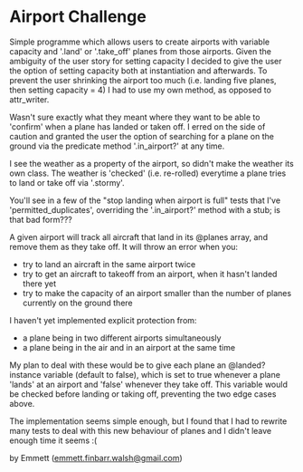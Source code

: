 Airport Challenge
=================

Simple programme which allows users to create airports with variable capacity
and '.land' or '.take_off' planes from those airports. Given the ambiguity of
the user story for setting capacity I decided to give the user the option of
setting capacity both at instantiation and afterwards. To prevent the user
shrinking the airport too much (i.e. landing five planes, then setting
capacity = 4) I had to use my own method, as opposed to attr_writer.

Wasn't sure exactly what they meant where they want to be able to 'confirm'
when a plane has landed or taken off. I erred on the side of caution and
granted the user the option of searching for a plane on the ground via the
predicate method '.in_airport?' at any time.

I see the weather as a property of the airport, so
didn't make the weather its own class. The weather is 'checked'
(i.e. re-rolled) everytime a plane tries to land or take off via '.stormy'.

You'll see in a few of the "stop landing when airport
is full" tests that I've 'permitted_duplicates', overriding the '.in_airport?'
method with a stub; is that bad form???

A given airport will track all aircraft that land in its @planes array, and
remove them as they take off. It will throw an error when you:

- try to land an aircraft in the same airport twice
- try to get an aircraft to takeoff from an airport, when it hasn't landed
there yet
- try to make the capacity of an airport smaller than the number of planes
currently on the ground there

I haven't yet implemented explicit protection from:

- a plane being in two different airports simultaneously
- a plane being in the air and in an airport at the same time

My plan to deal with these would be to give each plane an @landed? instance
variable (default to false), which is set to true whenever a plane 'lands'
at an airport and 'false' whenever they take off. This variable would be
checked before landing or taking off, preventing the two edge cases above.

The implementation seems simple enough, but I found that I had to rewrite
many tests to deal with this new behaviour of planes and I didn't leave
enough time it seems :(


by Emmett (emmett.finbarr.walsh@gmail.com)
